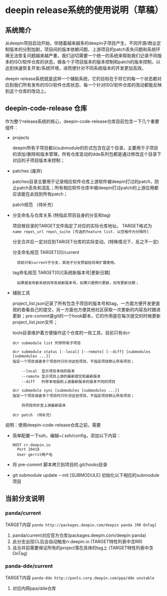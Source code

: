 # deepin release系统的使用说明（草稿）

## 系统简介

从deepin项目启动开始，伴随着越来越多的deepin子项目产生，不同开源/商业定制版本的分割加剧，项目间的版本依赖问题、上游项目的patch丢失问题和系统环境无法恢复问题越来越严重，我们迫切需要一个统一的系统来帮助我们记录不同版本的ISO/软件仓库的状态，做各个子项目版本的版本控制和patch的版本控制，以达到快速恢复开发/系统环境，进而使针对不同系统版本的开发更加高效。

deepin release系统就是这样一个辅助系统，它的目标在于将它的每一个状态都对应到我们所有发布的ISO/软件仓库状态、每一个针对ISO/软件仓库的改动都能反映到这个仓库的改动上。

## deepin-code-release 仓库

作为整个release系统的核心，deepin-code-release仓库目前包含一下几个重要组件：

- projects

    deepin所有子项目都以submodule的形式包含在这个目录，主要用于子项目的添加/删除和版本管理，所有仓库变动的dde系列包都是通过修改这个目录下对应的子项目版本来控制；


- patches (废弃)

    patches目录主要用于记录相应软件仓库上游软件被deepin打过的patch，防止patch丢失和混乱；所有相应软件仓库中被deepin打过patch的上游应用都应该能在此找到所有patch；

    patch规范 （待补充）

- 分支命名与仓库关系 (特指此项目自身的分支和tag)

    项目根目录的TARGET文件指定了对应的实际仓库地址。 TARGET格式为
       ```name repo\_url repo\_suite [可选的feature list. 以空格作为分隔符]```

    分支合并后一定对应到TARGET仓库的实际变动。(特殊情况下，反之不一定)

    分支命名规范 TARGET[0]/current

        目前只有current子分支，其他子分支预留给将来扩展使用。

    tag命名规范 TARGET[0]/[系统新版本号|更新日期]

        如果是发布新系统则写系统新版本号，如果只是例行更新，则写更新日期；


- 辅助工具

    project_list.json记录了所有包含子项目的版本号和tag，一方面方便开发更直观的查看自己的提交，另一方面也方便其他社区获取一次更新的内容及时跟进更新；pre-commit是git的一个hook脚本，它的作用是在每次提交的时候更新project_list.json文件；

    tools目录维护着方便操作这个仓库的一些工具，目前只有dcr:

    ```
    dcr submodule list 列举所有子项目

    dcr submodule status [--local] [--remote] [--diff] [submodules [submodules ...]]
    指定一个项目或者多个项目时只针对这些项目，不指定项目默认所有项目；

        --local  显示项目本地的版本
        --remote 显示项目上游的最新提交和最新版本
        --diff   列举本地版和上游最新版本的版本不同的项目

    dcr submodule sync [submodules [submodules ...]]
    指定一个项目或者多个项目时只针对这些项目，不指定项目默认所有项目；

        将项目同步至上游最新版本

    dcr patch （待补充）
    ```

说明：使用deepin-code-release仓库之前，需要

- 简单配置一下ssh，编辑~/.ssh/config，添加以下内容：

  ```
  HOST cr.deepin.io
    Port 29418
    User gerrit用户名
  ```

- 将 pre-commit 脚本拷贝到项目的.git/hooks目录

- git submodule update --init [SUBMODULE] 初始化以下相应的submodule项目



## 当前分支说明

### panda/current
TARGET内容
```panda http://packages.deepin.com/deepin panda [RR OnTag]```
1. panda/current对应官方仓库(packages.deepin.com/deepin panda)
2. 此分支出现CL后会自动触发rr.deepin.io (TARGET特性列表中含RR)
3. 且合并前需要保证所有的project落在具体的tag上 (TARGET特性列表中含OnTag)


### panda-dde/current
TARGET内容
```panda-dde http://pools.corp.deepin.com/ppa/dde unstable```
1. 对应内网ppa/dde仓库
